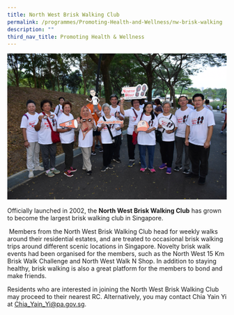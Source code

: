```yaml
---
title: North West Brisk Walking Club
permalink: /programmes/Promoting-Health-and-Wellness/nw-brisk-walking
description: ""
third_nav_title: Promoting Health & Wellness
---
```

![](/images/IMG013.jpg)

Officially launched in 2002, the **North West Brisk Walking Club** has grown to become the largest brisk walking club in Singapore.

 Members from the North West Brisk Walking Club head for weekly walks around their residential estates, and are treated to occasional brisk walking trips around different scenic locations in Singapore. Novelty brisk walk events had been organised for the members, such as the North West 15 Km Brisk Walk Challenge and North West Walk N Shop. In addition to staying healthy, brisk walking is also a great platform for the members to bond and make friends.

Residents who are interested in joining the North West Brisk Walking Club may proceed to their nearest RC. Alternatively, you may contact Chia Yain Yi at Chia_Yain_Yi@pa.gov.sg.